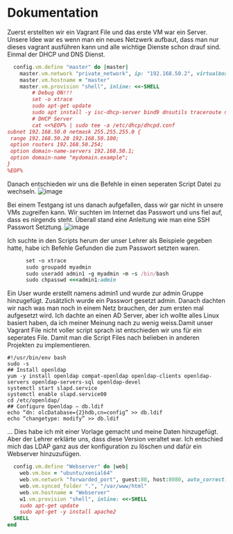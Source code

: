 # Dokumentation

Zuerst erstellten wir ein Vagrant File und das erste VM war ein Server. Unsere Idee war es wenn man ein neues Netzwerk aufbaut, 
dass man nur dieses vagrant ausführen kann und alle wichtige Dienste schon drauf sind. Einmal der DHCP und DNS Dienst.
```ruby
  config.vm.define "master" do |master|
    master.vm.network "private_network", ip: "192.168.50.2", virtualbox__dhcp_server: false
    master.vm.hostname = "master"
    master.vm.provision "shell", inline: <<-SHELL 
        # Debug ON!!!
        set -o xtrace
        sudo apt-get update
        sudo apt install -y isc-dhcp-server bind9 dnsutils traceroute nmap
        # DHCP Server
        cat <<%EOF% | sudo tee -a /etc/dhcp/dhcpd.conf
subnet 192.168.50.0 netmask 255.255.255.0 {
 range 192.168.50.20 192.168.50.100;
 option routers 192.168.50.254;
 option domain-name-servers 192.168.50.1;
 option domain-name "mydomain.example";
}
%EOF%
```
Danach entschieden wir uns die Befehle in einen seperaten Script Datei zu wechseln.
![image](https://user-images.githubusercontent.com/89509863/134143506-4abf44e2-2764-497e-aed9-f609b845ee11.png)

Bei einem Testgang ist uns danach aufgefallen, dass wir gar nicht in unsere VMs zugreifen kann.
Wir suchten im Internet das Passwort und uns fiel auf, dass es nirgends steht. Überall stand eine Anleitung wie man eine SSH Passwort Setztung.
![image](https://user-images.githubusercontent.com/89509863/134144948-097a833b-da58-452a-b707-898b7440e80d.png)

Ich suchte in den Scripts herum der unser Lehrer als Beispiele gegeben hatte, habe ich Befehle Gefunden die zum Passwort setzten waren.
```ruby
      set -o xtrace
      sudo groupadd myadmin
      sudo useradd admin1 -g myadmin -m -s /bin/bash
      sudo chpasswd <<<admin1:admin

```
Ein User wurde erstellt namens admin1 und wurde zur admin Gruppe hinzugefügt. Zusätzlich wurde ein Passwort gesetzt admin. Danach dachten wir nach was man noch in einem Netz brauchen, der zum ersten mal aufgesetzt wird. Ich dachte an einen AD Server, aber ich wollte alles Linux basiert haben, da ich meiner Meinung nach zu wenig weiss.Damit unser Vagrant File nicht voller script sprach ist entschieden wir uns für ein seperates File. Damit man die Script Files nach belieben in anderen Projekten zu implementieren.

```script
#!/usr/bin/env bash
sudo -s
## Install openldap
yum -y install openldap compat-openldap openldap-clients openldap-servers openldap-servers-sql openldap-devel
systemctl start slapd.service
systemctl enable slapd.service00
cd /etc/openldap/
## Configure Openldap — db.ldif
echo “dn: olcDatabase={2}hdb,cn=config” >> db.ldif
echo “changetype: modify” >> db.ldif
``` 
...
Dies habe ich mit einer Vorlage gemacht und meine Daten hinzugefügt. Aber der Lehrer erklärte uns, dass diese Version veraltet war. Ich entschied mich das LDAP ganz aus der konfiguration zu löschen und dafür ein Webserver hinzuzufügen. 

```ruby
  config.vm.define "Webserver" do |web|
    web.vm.box = "ubuntu/xenial64"
    web.vm.network "forwarded_port", guest:80, host:8080, auto_correct: true
    web.vm.synced_folder ".", "/var/www/html"  
    web.vm.hostname = "Webserver" 
    w1.vm.provision "shell", inline: <<-SHELL 
    sudo apt-get update
    sudo apt-get -y install apache2 
  SHELL
end
```
